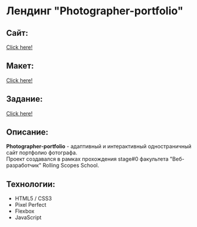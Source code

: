 # Лендинг "Photographer-portfolio"
## Сайт:
[Click here!](https://kybikn.github.io/photographer-portfolio/portfolio/)

## Макет:
[Click here!](https://www.figma.com/file/1A1SJ7FYyMUiBqhU3WUiBI/Portfolio?node-id=0%3A1)

## Задание:
[Click here!](https://github.com/rolling-scopes-school/tasks/blob/master/tasks/portfolio/portfolio.md)

## Описание:
**Photographer-portfolio** - адаптивный и интерактивный одностраничный сайт портфолио фотографа.<br>
Проект создавался в рамках прохождения stage#0 факультета "Веб-разработчик" Rolling Scopes School.<br>

## Технологии:
- HTML5 / CSS3
- Pixel Perfect
- Flexbox
- JavaScript